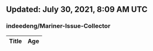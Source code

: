 ## Updated: July 30, 2021, 8:09 AM UTC


### indeedeng/Mariner-Issue-Collector
|**Title**|**Age**|
|:----|:----|